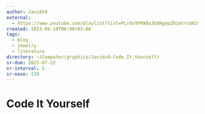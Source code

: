 ```yaml
---
author: Javidx9
external:
  - https://www.youtube.com/playlist?list=PLrOv9FMX8xJE8NgepZR1etrsU63fDDGxO
created: 2023-08-19T00:00+03:00
tags:
  - blog
  - jewelry
  - literature
directory: ~/Computer/graphics/Javidx9-Code_It_Yourself/
sr-due: 2025-07-22
sr-interval: 5
sr-ease: 210
---
```


# Code It Yourself
